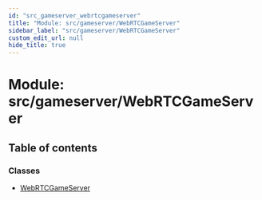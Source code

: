 ```yaml
---
id: "src_gameserver_webrtcgameserver"
title: "Module: src/gameserver/WebRTCGameServer"
sidebar_label: "src/gameserver/WebRTCGameServer"
custom_edit_url: null
hide_title: true
---
```


# Module: src/gameserver/WebRTCGameServer

## Table of contents

### Classes

- [WebRTCGameServer](../classes/src_gameserver_webrtcgameserver.webrtcgameserver.md)
